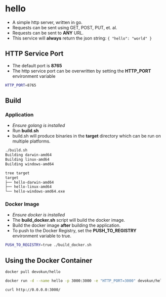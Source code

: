 hello
=====


* A simple http server, written in go.
* Requests can be sent using GET, POST, PUT, et. al.
* Requests can be sent to **ANY** URL.
* This service will **always** return the json string: ```{ "hello": "world" }```


## HTTP Service Port

* The default port is **8765**
* The http service port can be overwritten by setting the **HTTP_PORT** environment variable
```bash
HTTP_PORT=8765
```

## Build

### Application

* _Ensure golang is installed_
* Run **build.sh**
* build.sh will produce binaries in the **target** directory which can be run on multiple platforms.

```bash
./build.sh
Building darwin-amd64
Building linux-amd64
Building windows-amd64

tree target
target
├── hello-darwin-amd64
├── hello-linux-amd64
└── hello-windows-amd64.exe
```

### Docker Image

* _Ensure docker is installed_
* The **build_docker.sh** script will build the docker image.
* Build the docker image **after** building the application.
* To push to the Docker Registry, set the **PUSH_TO_REGISTRY** environment variable to true.

```bash
PUSH_TO_REGISTRY=true ./build_docker.sh
```


## Using the Docker Container

```bash
docker pull devokun/hello

docker run -d --name hello -p 3000:3000 -e "HTTP_PORT=3000" devokun/hello

curl http://0.0.0.0:3000/

```













